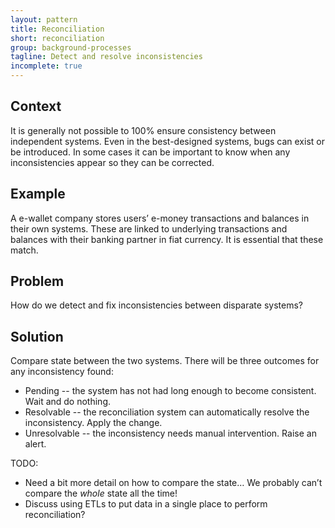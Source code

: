 ```yaml
---
layout: pattern
title: Reconciliation
short: reconciliation
group: background-processes
tagline: Detect and resolve inconsistencies
incomplete: true
---
```


## Context

It is generally not possible to 100% ensure consistency between independent systems. Even in the best-designed systems, bugs can exist or be introduced. In some cases it can be important to know when any inconsistencies appear so they can be corrected.

## Example

A e-wallet company stores users’ e-money transactions and balances in their own systems. These are linked to underlying transactions and balances with their banking partner in fiat currency. It is essential that these match.

## Problem

How do we detect and fix inconsistencies between disparate systems?

## Solution

Compare state between the two systems. There will be three outcomes for any inconsistency found:

- Pending -- the system has not had long enough to become consistent. Wait and do nothing.
- Resolvable -- the reconciliation system can automatically resolve the inconsistency. Apply the change.
- Unresolvable -- the inconsistency needs manual intervention. Raise an alert.

TODO:

- Need a bit more detail on how to compare the state… We probably can’t compare the *whole* state all the time!
- Discuss using ETLs to put data in a single place to perform reconciliation?
